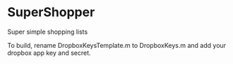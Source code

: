 SuperShopper
============

Super simple shopping lists

To build, rename DropboxKeysTemplate.m to DropboxKeys.m
and add your dropbox app key and secret.
